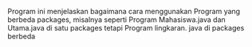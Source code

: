 Program ini menjelaskan bagaimana cara menggunakan Program yang berbeda packages, 
misalnya seperti Program Mahasiswa.java dan Utama.java di satu packages tetapi Program lingkaran.
java di packages berbeda

